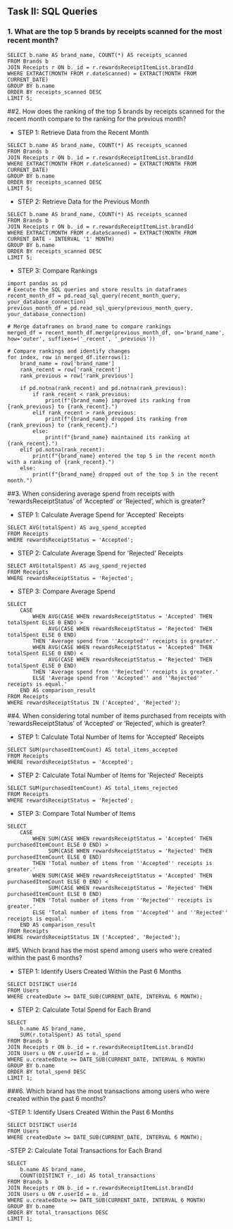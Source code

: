 ## Task II: SQL Queries

### 1. What are the top 5 brands by receipts scanned for the most recent month?

```
SELECT b.name AS brand_name, COUNT(*) AS receipts_scanned
FROM Brands b
JOIN Receipts r ON b._id = r.rewardsReceiptItemList.brandId
WHERE EXTRACT(MONTH FROM r.dateScanned) = EXTRACT(MONTH FROM CURRENT_DATE)
GROUP BY b.name
ORDER BY receipts_scanned DESC
LIMIT 5;
```

##2. How does the ranking of the top 5 brands by receipts scanned for the recent month compare to the ranking for the previous month?

- STEP 1: Retrieve Data from the Recent Month
```
SELECT b.name AS brand_name, COUNT(*) AS receipts_scanned
FROM Brands b
JOIN Receipts r ON b._id = r.rewardsReceiptItemList.brandId
WHERE EXTRACT(MONTH FROM r.dateScanned) = EXTRACT(MONTH FROM CURRENT_DATE)
GROUP BY b.name
ORDER BY receipts_scanned DESC
LIMIT 5;
```
- STEP 2: Retrieve Data for the Previous Month
```
SELECT b.name AS brand_name, COUNT(*) AS receipts_scanned
FROM Brands b
JOIN Receipts r ON b._id = r.rewardsReceiptItemList.brandId
WHERE EXTRACT(MONTH FROM r.dateScanned) = EXTRACT(MONTH FROM CURRENT_DATE - INTERVAL '1' MONTH)
GROUP BY b.name
ORDER BY receipts_scanned DESC
LIMIT 5;
```
- STEP 3: Compare Rankings
```
import pandas as pd
# Execute the SQL queries and store results in dataframes
recent_month_df = pd.read_sql_query(recent_month_query, your_database_connection)
previous_month_df = pd.read_sql_query(previous_month_query, your_database_connection)

# Merge dataframes on brand_name to compare rankings
merged_df = recent_month_df.merge(previous_month_df, on='brand_name', how='outer', suffixes=('_recent', '_previous'))

# Compare rankings and identify changes
for index, row in merged_df.iterrows():
    brand_name = row['brand_name']
    rank_recent = row['rank_recent']
    rank_previous = row['rank_previous']
    
    if pd.notna(rank_recent) and pd.notna(rank_previous):
        if rank_recent < rank_previous:
            print(f"{brand_name} improved its ranking from {rank_previous} to {rank_recent}.")
        elif rank_recent > rank_previous:
            print(f"{brand_name} dropped its ranking from {rank_previous} to {rank_recent}.")
        else:
            print(f"{brand_name} maintained its ranking at {rank_recent}.")
    elif pd.notna(rank_recent):
        print(f"{brand_name} entered the top 5 in the recent month with a ranking of {rank_recent}.")
    else:
        print(f"{brand_name} dropped out of the top 5 in the recent month.")
```

##3. When considering average spend from receipts with 'rewardsReceiptStatus’ of ‘Accepted’ or ‘Rejected’, which is greater?
   
- STEP 1: Calculate Average Spend for 'Accepted' Receipts

```
SELECT AVG(totalSpent) AS avg_spend_accepted
FROM Receipts
WHERE rewardsReceiptStatus = 'Accepted';
```

- STEP 2: Calculate Average Spend for 'Rejected' Receipts
```
SELECT AVG(totalSpent) AS avg_spend_rejected
FROM Receipts
WHERE rewardsReceiptStatus = 'Rejected';
```

- STEP 3: Compare Average Spend
```
SELECT
    CASE
        WHEN AVG(CASE WHEN rewardsReceiptStatus = 'Accepted' THEN totalSpent ELSE 0 END) >
             AVG(CASE WHEN rewardsReceiptStatus = 'Rejected' THEN totalSpent ELSE 0 END)
        THEN 'Average spend from ''Accepted'' receipts is greater.'
        WHEN AVG(CASE WHEN rewardsReceiptStatus = 'Accepted' THEN totalSpent ELSE 0 END) <
             AVG(CASE WHEN rewardsReceiptStatus = 'Rejected' THEN totalSpent ELSE 0 END)
        THEN 'Average spend from ''Rejected'' receipts is greater.'
        ELSE 'Average spend from ''Accepted'' and ''Rejected'' receipts is equal.'
    END AS comparison_result
FROM Receipts
WHERE rewardsReceiptStatus IN ('Accepted', 'Rejected');
```
##4. When considering total number of items purchased from receipts with 'rewardsReceiptStatus’ of ‘Accepted’ or ‘Rejected’, which is greater?

- STEP 1: Calculate Total Number of Items for 'Accepted' Receipts
```
SELECT SUM(purchasedItemCount) AS total_items_accepted
FROM Receipts
WHERE rewardsReceiptStatus = 'Accepted';
```

- STEP 2: Calculate Total Number of Items for 'Rejected' Receipts
```
SELECT SUM(purchasedItemCount) AS total_items_rejected
FROM Receipts
WHERE rewardsReceiptStatus = 'Rejected';
```

- STEP 3: Compare Total Number of Items
```
SELECT
    CASE
        WHEN SUM(CASE WHEN rewardsReceiptStatus = 'Accepted' THEN purchasedItemCount ELSE 0 END) >
             SUM(CASE WHEN rewardsReceiptStatus = 'Rejected' THEN purchasedItemCount ELSE 0 END)
        THEN 'Total number of items from ''Accepted'' receipts is greater.'
        WHEN SUM(CASE WHEN rewardsReceiptStatus = 'Accepted' THEN purchasedItemCount ELSE 0 END) <
             SUM(CASE WHEN rewardsReceiptStatus = 'Rejected' THEN purchasedItemCount ELSE 0 END)
        THEN 'Total number of items from ''Rejected'' receipts is greater.'
        ELSE 'Total number of items from ''Accepted'' and ''Rejected'' receipts is equal.'
    END AS comparison_result
FROM Receipts
WHERE rewardsReceiptStatus IN ('Accepted', 'Rejected');
```

##5. Which brand has the most spend among users who were created within the past 6 months?

- STEP 1: Identify Users Created Within the Past 6 Months
```
SELECT DISTINCT userId
FROM Users
WHERE createdDate >= DATE_SUB(CURRENT_DATE, INTERVAL 6 MONTH);
```
- STEP 2: Calculate Total Spend for Each Brand
```
SELECT
    b.name AS brand_name,
    SUM(r.totalSpent) AS total_spend
FROM Brands b
JOIN Receipts r ON b._id = r.rewardsReceiptItemList.brandId
JOIN Users u ON r.userId = u._id
WHERE u.createdDate >= DATE_SUB(CURRENT_DATE, INTERVAL 6 MONTH)
GROUP BY b.name
ORDER BY total_spend DESC
LIMIT 1;
```

###6. Which brand has the most transactions among users who were created within the past 6 months?

-STEP 1: Identify Users Created Within the Past 6 Months

```
SELECT DISTINCT userId
FROM Users
WHERE createdDate >= DATE_SUB(CURRENT_DATE, INTERVAL 6 MONTH);
```

-STEP 2: Calculate Total Transactions for Each Brand

```
SELECT
    b.name AS brand_name,
    COUNT(DISTINCT r._id) AS total_transactions
FROM Brands b
JOIN Receipts r ON b._id = r.rewardsReceiptItemList.brandId
JOIN Users u ON r.userId = u._id
WHERE u.createdDate >= DATE_SUB(CURRENT_DATE, INTERVAL 6 MONTH)
GROUP BY b.name
ORDER BY total_transactions DESC
LIMIT 1;
```
